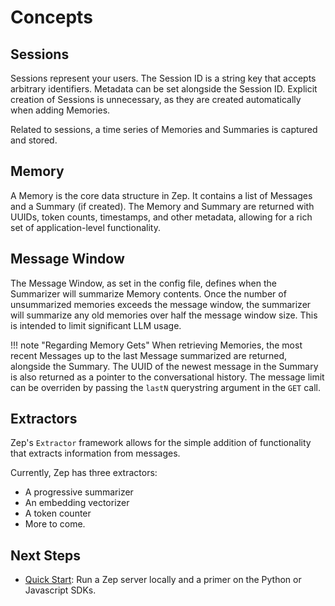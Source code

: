 # Concepts 
## Sessions
Sessions represent your users. The Session ID is a string key that accepts arbitrary identifiers. Metadata can be set alongside the Session ID. Explicit creation of Sessions is unnecessary, as they are created automatically when adding Memories.

Related to sessions, a time series of Memories and Summaries is captured and stored.

## Memory
A Memory is the core data structure in Zep. It contains a list of Messages and a Summary (if created). The Memory and Summary are returned with UUIDs, token counts, timestamps, and other metadata, allowing for a rich set of application-level functionality.

## Message Window
The Message Window, as set in the config file, defines when the Summarizer will summarize Memory contents. Once the number of unsummarized memories exceeds the message window, the summarizer will summarize any old memories over half the message window size. This is intended to limit significant LLM usage.

!!! note "Regarding Memory Gets"
    When retrieving Memories, the most recent Messages up to the last Message summarized are returned, alongside the Summary. The UUID of the newest message in the Summary is also returned as a pointer to the conversational history. The message limit can be overriden by passing the `lastN` querystring argument in the `GET` call.

## Extractors

Zep's `Extractor` framework allows for the simple addition of functionality that extracts information from messages. 

Currently, Zep has three extractors: 

- A progressive summarizer
- An embedding vectorizer
- A token counter
- More to come.

## Next Steps

- [Quick Start](quickstart): Run a Zep server locally and a primer on the Python or Javascript SDKs.